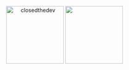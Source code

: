 <br>

  <div align="center">

<img align="center" height="150px"  src="https://github-readme-stats-git-masterrstaa-rickstaa.vercel.app/api/top-langs?username=closedthedev&show_icons=true&locale=en&layout=compact&theme=dracula" alt="closedthedev"/>
<img align="center" height="150px" src="http://github-readme-streak-stats.herokuapp.com/?user=closedthedev&theme=dracula&date_format=j%20M%5B%20Y%5D&ring=040460&fire=040460&sideNums=040460" />


<br>
